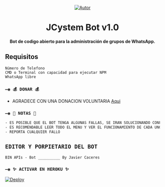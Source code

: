 <p align="center">
<a href="https://github.com/jcystem/"><img title="Autor" src="https://img.shields.io/badge/Autor-Javier-blue?style=for-the-badge&logo=github"></a>
</p>
 
</details>
<P align="center">


<h1 align="center"><b>JCystem Bot v1.0</b></h1>
<h4 align="center">Bot de codigo abierto para la administración de grupos de WhatsApp.</h4>


## Requisitos
``` 
Número de Telefono
CMD o Terminal con capacidad para ejecutar NPM
WhatsApp libre
```

### `—◉ 💰 DONAR 💰`
- AGRADECE CON UNA DONACION VOLUNTARIA [Aqui](https://patreon.com/fedired/)


### `—◉ 📝 NOTAS 📝`
```bash
- ES POSIBLE QUE EL BOT TENGA ALGUNAS FALLAS, SE IRAN SOLUCIONANDO CONFORME SE VAYAN DETECTANDO
- ES RECOMENDABLE LEER TODO EL MENU Y VER EL FUNCIONAMIENTO DE CADA UNO DE LOS COMANDOS
- REPORTA CUALQUIER FALLO
```

## `EDITOR Y PORPIETARIO DEL BOT` 

`BIN APIs - Bot __________ By Javier Caceres`





### `—◉ ✨ ACTIVAR EN HEROKU ✨`
[![Deploy](https://www.herokucdn.com/deploy/button.svg)](https://heroku.com/deploy?template=https://github.com/srnovus/jcystem-bot/)


